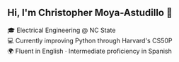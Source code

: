 ## Hi, I'm Christopher Moya-Astudillo 👋

🎓 Electrical Engineering @ NC State  
💻 Currently improving Python through Harvard's CS50P   
🌍 Fluent in English · Intermediate proficiency in Spanish
